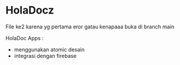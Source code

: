 # HolaDocz
File ke2 karena yg pertama eror gatau kenapaaa
buka di branch main

HolaDoc Apps :
- menggunakan atomic desain
- integrasi dengan firebase 
